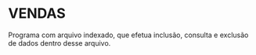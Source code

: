 # VENDAS
Programa com arquivo indexado, que efetua inclusão, consulta e exclusão de dados dentro desse arquivo.
